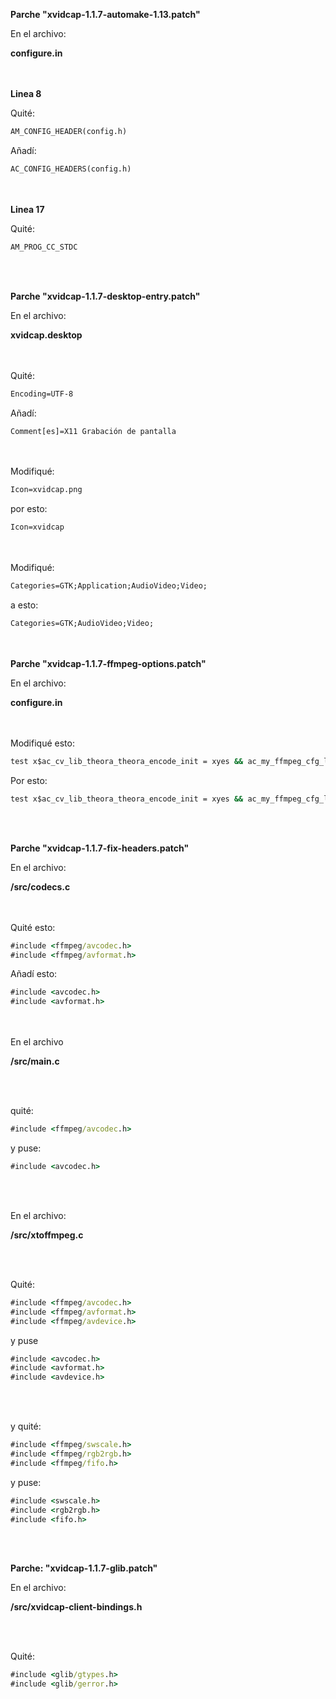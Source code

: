 
**Parche "xvidcap-1.1.7-automake-1.13.patch"**

En el archivo:

**configure.in**

<br> <br/>
**Linea 8**

Quité:

```bat
AM_CONFIG_HEADER(config.h)
```

Añadí:

```bat
AC_CONFIG_HEADERS(config.h)
```
<br> <br/>
**Linea 17**

Quité:

```bat
AM_PROG_CC_STDC
```

<br> <br/>

**Parche "xvidcap-1.1.7-desktop-entry.patch"**

En el archivo:

**xvidcap.desktop**

<br> <br/>
Quité:

```bat
Encoding=UTF-8
```

Añadí:

```bat
Comment[es]=X11 Grabación de pantalla
```
<br> <br/>
Modifiqué:

```bat
Icon=xvidcap.png
```

por esto:

```bat
Icon=xvidcap
```

<br> <br/>
Modifiqué:

```bat
Categories=GTK;Application;AudioVideo;Video;
```

a esto:

```bat
Categories=GTK;AudioVideo;Video;
```


<br> <br/>
**Parche "xvidcap-1.1.7-ffmpeg-options.patch"**

En el archivo:

**configure.in**

<br> <br/>
Modifiqué esto:

```bat
test x$ac_cv_lib_theora_theora_encode_init = xyes && ac_my_ffmpeg_cfg_lib_switch="${ac_my_ffmpeg_cfg_lib_switch} --enable-libogg --enable-libtheora"
```

Por esto:

```bat
test x$ac_cv_lib_theora_theora_encode_init = xyes && ac_my_ffmpeg_cfg_lib_switch="${ac_my_ffmpeg_cfg_lib_switch} --enable-libtheora"
```

<br> <br/>

**Parche "xvidcap-1.1.7-fix-headers.patch"**

En el archivo:

**/src/codecs.c**

<br> <br/>
Quité esto:

```bat
#include <ffmpeg/avcodec.h>
#include <ffmpeg/avformat.h>
```

Añadí esto:

```bat
#include <avcodec.h>
#include <avformat.h>
```

<br> <br/>
En el archivo

**/src/main.c**

<br> <br/>

quité:

```bat
#include <ffmpeg/avcodec.h>
```

y puse:

```bat
#include <avcodec.h>
```

<br> <br/>

En el archivo:

**/src/xtoffmpeg.c**

<br> <br/>

Quité:

```bat
#include <ffmpeg/avcodec.h>
#include <ffmpeg/avformat.h>
#include <ffmpeg/avdevice.h>

```
y puse

```bat
#include <avcodec.h>
#include <avformat.h>
#include <avdevice.h>
```

<br> <br/>

y quité:

```bat
#include <ffmpeg/swscale.h>
#include <ffmpeg/rgb2rgb.h>
#include <ffmpeg/fifo.h>
```

y puse:

```bat
#include <swscale.h>
#include <rgb2rgb.h>
#include <fifo.h>
```

<br> <br/>

**Parche: "xvidcap-1.1.7-glib.patch"**

En el archivo:

**/src/xvidcap-client-bindings.h**

<br> <br/>

Quité:

```bat
#include <glib/gtypes.h>
#include <glib/gerror.h>
```

```bat

```

```bat

```

```bat

```

```bat

```

```bat

```